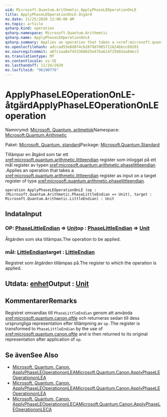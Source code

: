 ```yaml
---
uid: Microsoft.Quantum.Arithmetic.ApplyPhaseLEOperationOnLE
title: ApplyPhaseLEOperationOnLE-åtgärd
ms.date: 11/25/2020 12:00:00 AM
ms.topic: article
qsharp.kind: operation
qsharp.namespace: Microsoft.Quantum.Arithmetic
qsharp.name: ApplyPhaseLEOperationOnLE
qsharp.summary: Applies an operation that takes a <xref:microsoft.quantum.arithmetic.littleendian> register as input on a target register of type <xref:microsoft.quantum.arithmetic.phaselittleendian>.
ms.openlocfilehash: adccad53e8d874cb2879d7005711624bbcc69201
ms.sourcegitcommit: a87c1aa8e7453360025e47ba614f25b02ea84ec3
ms.translationtype: MT
ms.contentlocale: sv-SE
ms.lasthandoff: 11/26/2020
ms.locfileid: "96190776"
---
```

# <a name="applyphaseleoperationonle-operation"></a><span data-ttu-id="4b3d8-102">ApplyPhaseLEOperationOnLE-åtgärd</span><span class="sxs-lookup"><span data-stu-id="4b3d8-102">ApplyPhaseLEOperationOnLE operation</span></span>

<span data-ttu-id="4b3d8-103">Namnrymd: [Microsoft. Quantum. aritmetisk](xref:Microsoft.Quantum.Arithmetic)</span><span class="sxs-lookup"><span data-stu-id="4b3d8-103">Namespace: [Microsoft.Quantum.Arithmetic](xref:Microsoft.Quantum.Arithmetic)</span></span>

<span data-ttu-id="4b3d8-104">Paket: [Microsoft. Quantum. standard](https://nuget.org/packages/Microsoft.Quantum.Standard)</span><span class="sxs-lookup"><span data-stu-id="4b3d8-104">Package: [Microsoft.Quantum.Standard](https://nuget.org/packages/Microsoft.Quantum.Standard)</span></span>


<span data-ttu-id="4b3d8-105">Tillämpar en åtgärd som tar ett <xref:microsoft.quantum.arithmetic.littleendian> register som inloggat på ett mål register av typen <xref:microsoft.quantum.arithmetic.phaselittleendian> .</span><span class="sxs-lookup"><span data-stu-id="4b3d8-105">Applies an operation that takes a <xref:microsoft.quantum.arithmetic.littleendian> register as input on a target register of type <xref:microsoft.quantum.arithmetic.phaselittleendian>.</span></span>

```qsharp
operation ApplyPhaseLEOperationOnLE (op : (Microsoft.Quantum.Arithmetic.PhaseLittleEndian => Unit), target : Microsoft.Quantum.Arithmetic.LittleEndian) : Unit
```


## <a name="input"></a><span data-ttu-id="4b3d8-106">Indata</span><span class="sxs-lookup"><span data-stu-id="4b3d8-106">Input</span></span>

### <a name="op--phaselittleendian--unit"></a><span data-ttu-id="4b3d8-107">OP: [PhaseLittleEndian](xref:Microsoft.Quantum.Arithmetic.PhaseLittleEndian) => [Unit](xref:microsoft.quantum.lang-ref.unit)</span><span class="sxs-lookup"><span data-stu-id="4b3d8-107">op : [PhaseLittleEndian](xref:Microsoft.Quantum.Arithmetic.PhaseLittleEndian) => [Unit](xref:microsoft.quantum.lang-ref.unit)</span></span> 

<span data-ttu-id="4b3d8-108">Åtgärden som ska tillämpas.</span><span class="sxs-lookup"><span data-stu-id="4b3d8-108">The operation to be applied.</span></span>


### <a name="target--littleendian"></a><span data-ttu-id="4b3d8-109">mål: [LittleEndian](xref:Microsoft.Quantum.Arithmetic.LittleEndian)</span><span class="sxs-lookup"><span data-stu-id="4b3d8-109">target : [LittleEndian](xref:Microsoft.Quantum.Arithmetic.LittleEndian)</span></span>

<span data-ttu-id="4b3d8-110">Registret som åtgärden tillämpas på.</span><span class="sxs-lookup"><span data-stu-id="4b3d8-110">The register to which the operation is applied.</span></span>



## <a name="output--unit"></a><span data-ttu-id="4b3d8-111">Utdata: [enhet](xref:microsoft.quantum.lang-ref.unit)</span><span class="sxs-lookup"><span data-stu-id="4b3d8-111">Output : [Unit](xref:microsoft.quantum.lang-ref.unit)</span></span>



## <a name="remarks"></a><span data-ttu-id="4b3d8-112">Kommentarer</span><span class="sxs-lookup"><span data-stu-id="4b3d8-112">Remarks</span></span>

<span data-ttu-id="4b3d8-113">Registret omvandlas till `PhaseLittleEndian` genom att använda <xref:microsoft.quantum.canon.qftle> och returneras sedan till dess ursprungliga representation efter tillämpning av `op` .</span><span class="sxs-lookup"><span data-stu-id="4b3d8-113">The register is transformed to `PhaseLittleEndian` by the use of <xref:microsoft.quantum.canon.qftle> and is then returned to its original representation after application of `op`.</span></span>

## <a name="see-also"></a><span data-ttu-id="4b3d8-114">Se även</span><span class="sxs-lookup"><span data-stu-id="4b3d8-114">See Also</span></span>

- [<span data-ttu-id="4b3d8-115">Microsoft. Quantum. Canon. ApplyPhaseLEOperationonLEA</span><span class="sxs-lookup"><span data-stu-id="4b3d8-115">Microsoft.Quantum.Canon.ApplyPhaseLEOperationonLEA</span></span>](xref:Microsoft.Quantum.Canon.ApplyPhaseLEOperationonLEA)
- [<span data-ttu-id="4b3d8-116">Microsoft. Quantum. Canon. ApplyPhaseLEOperationonLEA</span><span class="sxs-lookup"><span data-stu-id="4b3d8-116">Microsoft.Quantum.Canon.ApplyPhaseLEOperationonLEA</span></span>](xref:Microsoft.Quantum.Canon.ApplyPhaseLEOperationonLEA)
- [<span data-ttu-id="4b3d8-117">Microsoft. Quantum. Canon. ApplyPhaseLEOperationonLECA</span><span class="sxs-lookup"><span data-stu-id="4b3d8-117">Microsoft.Quantum.Canon.ApplyPhaseLEOperationonLECA</span></span>](xref:Microsoft.Quantum.Canon.ApplyPhaseLEOperationonLECA)
